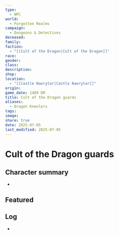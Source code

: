 ```yaml
---
type:
  - NPC
world:
  - Forgotten Realms
campaign:
  - Dungeons & Detectives
deceased: 
family: 
faction:
  - "[[Cult of the Dragon|Cult of the Dragon]]"
race: 
gender: 
class: 
description: 
shop: 
location:
  - "[[Castle Naerytar|Castle Naerytar]]"
origin: 
game_date: 1489 DR
title: Cult of the Dragon guards
aliases:
  - Dragon Kneelers
tags: 
image: 
share: true
date: 2025-07-05
last_modified: 2025-07-05
---
```

# Cult of the Dragon guards

## Character summary
* 

## Featured


## Log
* 